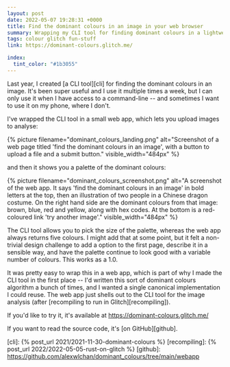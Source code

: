 ```yaml
---
layout: post
date: 2022-05-07 19:28:31 +0000
title: Find the dominant colours in an image in your web browser
summary: Wrapping my CLI tool for finding dominant colours in a lightweight web app.
tags: colour glitch fun-stuff
link: https://dominant-colours.glitch.me/

index:
  tint_color: "#1b3055"
---
```


Last year, I created [a CLI tool][cli] for finding the dominant colours in an image.
It's been super useful and I use it multiple times a week, but I can only use it when I have access to a command-line -- and sometimes I want to use it on my phone, where I don't.

I've wrapped the CLI tool in a small web app, which lets you upload images to analyse:

{%
  picture
  filename="dominant_colours_landing.png"
  alt="Screenshot of a web page titled 'find the dominant colours in an image', with a button to upload a file and a submit button."
  visible_width="484px"
%}

and then it shows you a palette of the dominant colours:

{%
  picture
  filename="dominant_colours_screenshot.png"
  alt="A screenshot of the web app. It says 'find the dominant colours in an image' in bold letters at the top, then an illustration of two people in a Chinese dragon costume. On the right hand side are the dominant colours from that image: brown, blue, red and yellow, along with hex codes. At the bottom is a red-coloured link 'try another image'."
  visible_width="484px"
%}

The CLI tool allows you to pick the size of the palette, whereas the web app always returns five colours.
I might add that at some point, but it felt a non-trivial design challenge to add a option to the first page, describe it in a sensible way, and have the palette continue to look good with a variable number of colours.
This works as a 1.0.

It was pretty easy to wrap this in a web app, which is part of why I made the CLI tool in the first place -- I'd written this sort of dominant colours algorithm a bunch of times, and I wanted a single canonical implementation I could reuse.
The web app just shells out to the CLI tool for the image analysis (after [recompiling to run in Glitch][recompiling]).

If you'd like to try it, it's available at <https://dominant-colours.glitch.me/>

If you want to read the source code, it's [on GitHub][github].

[cli]: {% post_url 2021/2021-11-30-dominant-colours %}
[recompiling]: {% post_url 2022/2022-05-05-rust-on-glitch %}
[github]: https://github.com/alexwlchan/dominant_colours/tree/main/webapp
